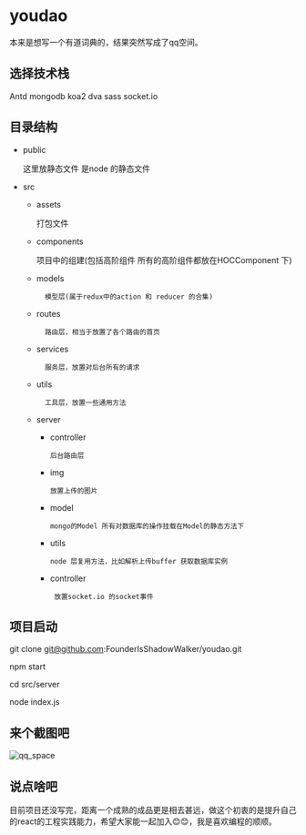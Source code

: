 # youdao
本来是想写一个有道词典的，结果突然写成了qq空间。


## 选择技术栈

Antd mongodb koa2 dva sass socket.io


## 目录结构
+ public

	这里放静态文件 是node 的静态文件
	
+ src
	+ assets
		
		打包文件
	
	+ components
		
		项目中的组建(包括高阶组件 所有的高阶组件都放在HOCComponent 下)
			
	+ models				 
	  
	  		模型层(属于redux中的action 和 reducer 的合集)
	
	+ routes
	
			路由层，相当于放置了各个路由的首页
		
	+ services 
		
			服务层，放置对后台所有的请求
		
	+ utils
	
			工具层，放置一些通用方法
	
	+ server
	  
	  + controller
	  		
	  		后台路由层
	  	
	  + img
	  
	  		放置上传的图片
	  		
	  + model
	  		
	  		mongo的Model 所有对数据库的操作挂载在Model的静态方法下

	  + utils

	  		node 层复用方法，比如解析上传buffer 获取数据库实例
	  	
	  + controller

			 放置socket.io 的socket事件 

## 项目启动

   git clone git@github.com:FounderIsShadowWalker/youdao.git
    
   npm start
    
   cd src/server
    
   node index.js							


## 来个截图吧
![qq_space](http://oymaq4uai.bkt.clouddn.com/qq_space_overview)

## 说点啥吧

目前项目还没写完，距离一个成熟的成品更是相去甚远，做这个初衷的是提升自己的react的工程实践能力，希望大家能一起加入😊😊，我是喜欢编程的顺顺。


